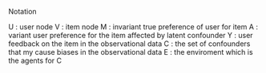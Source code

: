 Notation

U : user node
V : item node
M : invariant true preference of user for item
A : variant user preference for the item affected by latent confounder
Y : user feedback on the item in the observational data
C : the set of confounders that my cause biases in the observational data
E : the enviroment which is the agents for C
